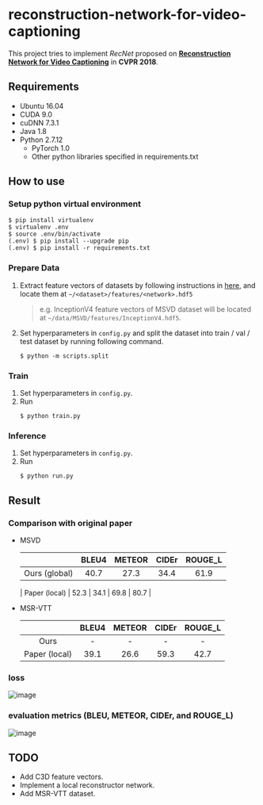 # reconstruction-network-for-video-captioning

This project tries to implement *RecNet* proposed on **[Reconstruction Network for Video Captioning](http://openaccess.thecvf.com/content_cvpr_2018/papers/Wang_Reconstruction_Network_for_CVPR_2018_paper.pdf)** in **CVPR 2018**.



## Requirements

* Ubuntu 16.04
* CUDA 9.0
* cuDNN 7.3.1
* Java 1.8
* Python 2.7.12
  * PyTorch 1.0
  * Other python libraries specified in requirements.txt



## How to use

### Setup python virtual environment

```
$ pip install virtualenv
$ virtualenv .env
$ source .env/bin/activate
(.env) $ pip install --upgrade pip
(.env) $ pip install -r requirements.txt
```


### Prepare Data

1. Extract feature vectors of datasets by following instructions in [here](https://github.com/hobincar/awesome-video-dataset), and locate them at `~/<dataset>/features/<network>.hdf5`
   
   > e.g. InceptionV4 feature vectors of MSVD dataset will be located at `~/data/MSVD/features/InceptionV4.hdf5`.

2. Set hyperparameters in `config.py` and split the dataset into train / val / test dataset by running following command.
   
   ```
   $ python -m scripts.split
   ```
   

### Train

1. Set hyperparameters in `config.py`.
2. Run
   ```
   $ python train.py
   ```


### Inference

1. Set hyperparameters in `config.py`.
2. Run
   ```
   $ python run.py
   ```


## Result

### Comparison with original paper

* MSVD

  |      | BLEU4 | METEOR | CIDEr | ROUGE_L |
  | :---: | :---: | :---: | :---: | :---: |
  | Ours (global) | 40.7 | 27.3 | 34.4 | 61.9 |
  
  | Paper (local) | 52.3 | 34.1 | 69.8 | 80.7 |

* MSR-VTT

  |      | BLEU4 | METEOR | CIDEr | ROUGE_L |
  | :---: | :---: | :---: | :---: | :---: |
  | Ours | - | - | - | - |
  | Paper (local) | 39.1 | 26.6 | 59.3 | 42.7 |


### loss

![image](https://user-images.githubusercontent.com/17702664/49371473-e364d480-f73a-11e8-809b-107ed321e841.png)


### evaluation metrics (BLEU, METEOR, CIDEr, and ROUGE_L)

![image](https://user-images.githubusercontent.com/17702664/49371614-6b4ade80-f73b-11e8-8cec-e0e4dc6b8fb8.png)


## TODO

* Add C3D feature vectors.
* Implement a local reconstructor network.
* Add MSR-VTT dataset.
